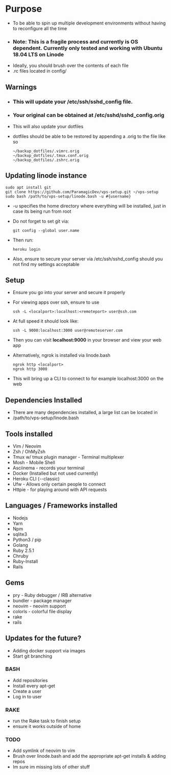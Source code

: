 # Purpose
* To be able to spin up multiple development environments without having to reconfigure all the time
* ### <strong>Note:</strong> This is a fragile process and currently is OS dependent. Currently only tested and working with Ubuntu 18.04 LTS on Linode
* Ideally, you should brush over the contents of each file
* .rc files located in config/

## Warnings
* ### This will update your /etc/ssh/sshd_config file.
* ### Your original can be obtained at /etc/sshd/sshd_config.orig
  
* This will also update your dotfiles
* dotfiles should be able to be restored by appending a .orig to the file like so

      ~/backup_dotfiles/.vimrc.orig
      ~/backup_dotfiles/.tmux.conf.orig
      ~/backup_dotfiles/.zshrc.orig
      
## Updating linode instance
    sudo apt install git
    git clone https://github.com/ParamagicDev/vps-setup.git ~/vps-setup
    sudo bash /path/to/vps-setup/linode.bash -u #{username}
* -u specifies the home directory where everything will be installed, just in case its being run from root

* Do not forget to set git via:
    
      git config --global user.name

* Then run:

      heroku login
      
* Also, ensure to secure your server via /etc/ssh/sshd_config should you not find my settings acceptable

## Setup

* Ensure you go into your server and secure it properly

* For viewing apps over ssh, ensure to use
        
      ssh -L <localport>:localhost:<remoteport> user@ssh.com
      
* At full speed it should look like: 
       
      ssh -L 9000:localhost:3000 user@remoteserver.com
      
* Then you can visit <strong>localhost:9000</strong> in your browser and view your web app
* Alternatively, ngrok is installed via linode.bash 
      
      ngrok http <localport>
      ngrok http 3000 
      
* This will bring up a CLI to connect to for example localhost:3000 on the web  
## Dependencies Installed

* There are many dependencies installed, a large list can be located in 
* /path/to/vps-setup/linode.bash

## Tools installed

* Vim / Neovim
* Zsh / OhMyZsh
* Tmux w/ tmux plugin manager - Terminal multiplexer
* Mosh - Mobile Shell
* Asciinema - records your terminal
* Docker (Installed but not used currently)
* Heroku CLI (--classic)
* Ufw - Allows only certain people to connect
* Httpie - for playing around with API requests

## Languages / Frameworks installed
* Nodejs
* Yarn
* Npm
* sqlite3
* Python3 / pip
* Golang
* Ruby 2.5.1
* Chruby
* Ruby-Install
* Rails

## Gems
* pry - Ruby debugger / IRB alternative
* bundler - package manager
* neovim - neovim support
* colorls - colorful file display
* rake
* rails


## Updates for the future?
    
* Adding docker support via images
* Start git branching

### BASH
* Add repositories
* Install every apt-get
* Create a user
* Log in to user

### RAKE
* run the Rake task to finish setup
* ensure it works outside of home


### TODO

* Add symlink of neovim to vim
* Brush over linode.bash and add the appropriate apt-get installs & adding repos
* Im sure im missing lots of other stuff
